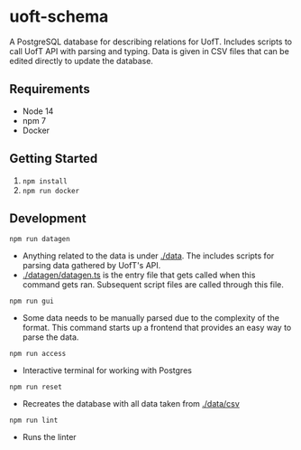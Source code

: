 # uoft-schema

A PostgreSQL database for describing relations for UofT. Includes scripts to call UofT API with parsing and typing. Data is given in CSV files that can be edited directly to update the database.

## Requirements

- Node 14
- npm 7
- Docker

## Getting Started

1. `npm install`
2. `npm run docker`

## Development

`npm run datagen`

- Anything related to the data is under [./data](./data). The includes scripts for parsing data gathered by UofT's API.
- [./datagen/datagen.ts](./datagen/datagen.ts) is the entry file that gets called when this command gets ran. Subsequent script files are called through this file.

`npm run gui`

- Some data needs to be manually parsed due to the complexity of the format. This command starts up a frontend that provides an easy way to parse the data.

`npm run access`

- Interactive terminal for working with Postgres

`npm run reset`

- Recreates the database with all data taken from [./data/csv](./data/csv)

`npm run lint`

- Runs the linter
